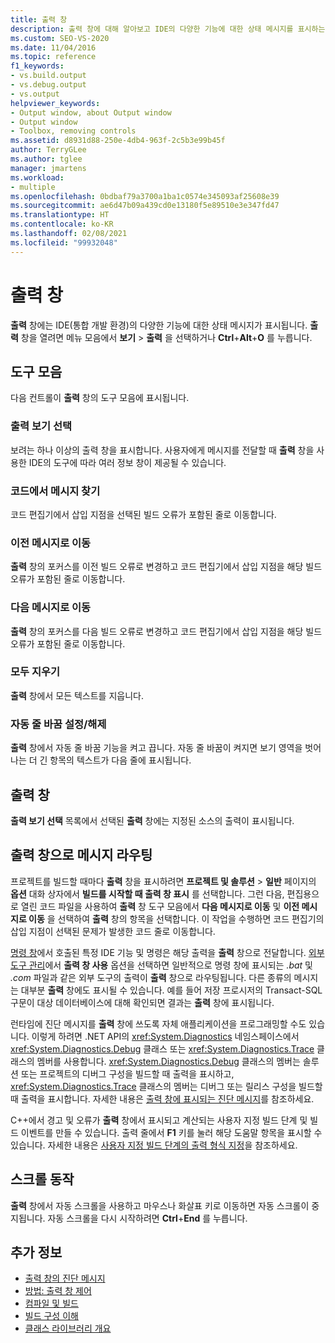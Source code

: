 ```yaml
---
title: 출력 창
description: 출력 창에 대해 알아보고 IDE의 다양한 기능에 대한 상태 메시지를 표시하는 방법에 대해 알아봅니다.
ms.custom: SEO-VS-2020
ms.date: 11/04/2016
ms.topic: reference
f1_keywords:
- vs.build.output
- vs.debug.output
- vs.output
helpviewer_keywords:
- Output window, about Output window
- Output window
- Toolbox, removing controls
ms.assetid: d8931d88-250e-4db4-963f-2c5b3e99b45f
author: TerryGLee
ms.author: tglee
manager: jmartens
ms.workload:
- multiple
ms.openlocfilehash: 0bdbaf79a3700a1ba1c0574e345093af25608e39
ms.sourcegitcommit: ae6d47b09a439cd0e13180f5e89510e3e347fd47
ms.translationtype: HT
ms.contentlocale: ko-KR
ms.lasthandoff: 02/08/2021
ms.locfileid: "99932048"
---
```

# <a name="output-window"></a>출력 창

**출력** 창에는 IDE(통합 개발 환경)의 다양한 기능에 대한 상태 메시지가 표시됩니다. **출력** 창을 열려면 메뉴 모음에서 **보기** > **출력** 을 선택하거나 **Ctrl**+**Alt**+**O** 를 누릅니다.

## <a name="toolbar"></a>도구 모음

다음 컨트롤이 **출력** 창의 도구 모음에 표시됩니다.

### <a name="show-output-from"></a>출력 보기 선택

보려는 하나 이상의 출력 창을 표시합니다. 사용자에게 메시지를 전달할 때 **출력** 창을 사용한 IDE의 도구에 따라 여러 정보 창이 제공될 수 있습니다.

### <a name="find-message-in-code"></a>코드에서 메시지 찾기

코드 편집기에서 삽입 지점을 선택된 빌드 오류가 포함된 줄로 이동합니다.

### <a name="go-to-previous-message"></a>이전 메시지로 이동

**출력** 창의 포커스를 이전 빌드 오류로 변경하고 코드 편집기에서 삽입 지점을 해당 빌드 오류가 포함된 줄로 이동합니다.

### <a name="go-to-next-message"></a>다음 메시지로 이동

**출력** 창의 포커스를 다음 빌드 오류로 변경하고 코드 편집기에서 삽입 지점을 해당 빌드 오류가 포함된 줄로 이동합니다.

### <a name="clear-all"></a>모두 지우기

**출력** 창에서 모든 텍스트를 지웁니다.

### <a name="toggle-word-wrap"></a>자동 줄 바꿈 설정/해제

**출력** 창에서 자동 줄 바꿈 기능을 켜고 끕니다. 자동 줄 바꿈이 켜지면 보기 영역을 벗어나는 더 긴 항목의 텍스트가 다음 줄에 표시됩니다.

## <a name="output-pane"></a>출력 창

**출력 보기 선택** 목록에서 선택된 **출력** 창에는 지정된 소스의 출력이 표시됩니다.

## <a name="route-messages-to-the-output-window"></a>출력 창으로 메시지 라우팅

프로젝트를 빌드할 때마다 **출력** 창을 표시하려면 **프로젝트 및 솔루션** > **일반** 페이지의 **옵션** 대화 상자에서 **빌드를 시작할 때 출력 창 표시** 를 선택합니다. 그런 다음, 편집용으로 열린 코드 파일을 사용하여 **출력** 창 도구 모음에서 **다음 메시지로 이동** 및 **이전 메시지로 이동** 을 선택하여 **출력** 창의 항목을 선택합니다. 이 작업을 수행하면 코드 편집기의 삽입 지점이 선택된 문제가 발생한 코드 줄로 이동합니다.

[명령 창](../../ide/reference/command-window.md)에서 호출된 특정 IDE 기능 및 명령은 해당 출력을 **출력** 창으로 전달합니다. [외부 도구 관리](../../ide/managing-external-tools.md)에서 **출력 창 사용** 옵션을 선택하면 일반적으로 명령 창에 표시되는 *.bat* 및 *.com* 파일과 같은 외부 도구의 출력이 **출력** 창으로 라우팅됩니다. 다른 종류의 메시지는 대부분 **출력** 창에도 표시될 수 있습니다. 예를 들어 저장 프로시저의 Transact-SQL 구문이 대상 데이터베이스에 대해 확인되면 결과는 **출력** 창에 표시됩니다.

런타임에 진단 메시지를 **출력** 창에 쓰도록 자체 애플리케이션을 프로그래밍할 수도 있습니다. 이렇게 하려면 .NET API의 <xref:System.Diagnostics> 네임스페이스에서 <xref:System.Diagnostics.Debug> 클래스 또는 <xref:System.Diagnostics.Trace> 클래스의 멤버를 사용합니다. <xref:System.Diagnostics.Debug> 클래스의 멤버는 솔루션 또는 프로젝트의 디버그 구성을 빌드할 때 출력을 표시하고, <xref:System.Diagnostics.Trace> 클래스의 멤버는 디버그 또는 릴리스 구성을 빌드할 때 출력을 표시합니다. 자세한 내용은 [출력 창에 표시되는 진단 메시지](../../debugger/diagnostic-messages-in-the-output-window.md)를 참조하세요.

C++에서 경고 및 오류가 **출력** 창에서 표시되고 계산되는 사용자 지정 빌드 단계 및 빌드 이벤트를 만들 수 있습니다. 출력 줄에서 **F1** 키를 눌러 해당 도움말 항목을 표시할 수 있습니다. 자세한 내용은 [사용자 지정 빌드 단계의 출력 형식 지정](/cpp/build/formatting-the-output-of-a-custom-build-step-or-build-event)을 참조하세요.

## <a name="scroll-behavior"></a>스크롤 동작

**출력** 창에서 자동 스크롤을 사용하고 마우스나 화살표 키로 이동하면 자동 스크롤이 중지됩니다. 자동 스크롤을 다시 시작하려면 **Ctrl**+**End** 를 누릅니다.

## <a name="see-also"></a>추가 정보

- [출력 창의 진단 메시지](../../debugger/diagnostic-messages-in-the-output-window.md)
- [방법: 출력 창 제어](/previous-versions/ht6z4e28(v=vs.140))
- [컴파일 및 빌드](../../ide/compiling-and-building-in-visual-studio.md)
- [빌드 구성 이해](../../ide/understanding-build-configurations.md)
- [클래스 라이브러리 개요](/dotnet/standard/class-library-overview)